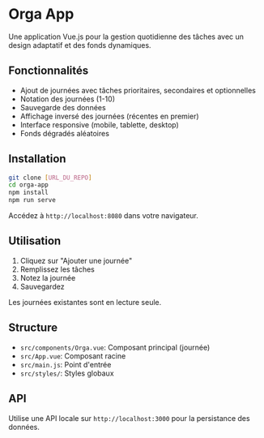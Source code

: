 # Orga App

Une application Vue.js pour la gestion quotidienne des tâches avec un design adaptatif et des fonds dynamiques.

## Fonctionnalités

- Ajout de journées avec tâches prioritaires, secondaires et optionnelles
- Notation des journées (1-10)
- Sauvegarde des données
- Affichage inversé des journées (récentes en premier)
- Interface responsive (mobile, tablette, desktop)
- Fonds dégradés aléatoires

## Installation
```bash
git clone [URL_DU_REPO]
cd orga-app
npm install
npm run serve
```

Accédez à `http://localhost:8080` dans votre navigateur.

## Utilisation

1. Cliquez sur "Ajouter une journée"
2. Remplissez les tâches
3. Notez la journée
4. Sauvegardez

Les journées existantes sont en lecture seule.

## Structure

- `src/components/Orga.vue`: Composant principal (journée)
- `src/App.vue`: Composant racine
- `src/main.js`: Point d'entrée
- `src/styles/`: Styles globaux

## API

Utilise une API locale sur `http://localhost:3000` pour la persistance des données.